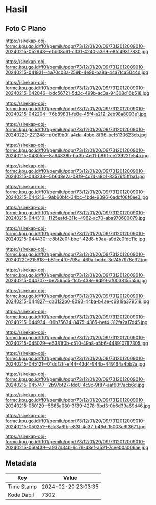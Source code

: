 # Hasil

## Foto C Plano

https://sirekap-obj-formc.kpu.go.id/ff01/pemilu/pdpr/73/12/01/20/09/7312012009010-20240215-052943--ebb08d61-c331-4240-a3e9-e8fc49317830.jpg

https://sirekap-obj-formc.kpu.go.id/ff01/pemilu/pdpr/73/12/01/20/09/7312012009010-20240215-041931--4a70c03a-259b-4e9b-ba8a-44a7fca5044d.jpg

https://sirekap-obj-formc.kpu.go.id/ff01/pemilu/pdpr/73/12/01/20/09/7312012009010-20240215-042046--bdc56721-5d2c-499b-ac3a-94308d16b518.jpg

https://sirekap-obj-formc.kpu.go.id/ff01/pemilu/pdpr/73/12/01/20/09/7312012009010-20240215-042204--76b89831-fe8e-45f4-a212-2eb98a8093e1.jpg

https://sirekap-obj-formc.kpu.go.id/ff01/pemilu/pdpr/73/12/01/20/09/7312012009010-20240220-221248--d0e19b0f-a4da-4bbc-8f96-bef5130623cb.jpg

https://sirekap-obj-formc.kpu.go.id/ff01/pemilu/pdpr/73/12/01/20/09/7312012009010-20240215-043055--8a94838b-ba3b-4e01-b89f-ce23922fe54a.jpg

https://sirekap-obj-formc.kpu.go.id/ff01/pemilu/pdpr/73/12/01/20/09/7312012009010-20240215-043238--5b6d8e2a-08f9-4c74-a8b1-83576f5ffba1.jpg

https://sirekap-obj-formc.kpu.go.id/ff01/pemilu/pdpr/73/12/01/20/09/7312012009010-20240215-044216--9ab60bfc-34bc-4bde-9396-6addf08f0ee3.jpg

https://sirekap-obj-formc.kpu.go.id/ff01/pemilu/pdpr/73/12/01/20/09/7312012009010-20240215-044310--1125eafd-311c-4962-ac70-aba970600079.jpg

https://sirekap-obj-formc.kpu.go.id/ff01/pemilu/pdpr/73/12/01/20/09/7312012009010-20240215-044430--c8bf2e0f-bbef-42d8-b9aa-a9d2c0fdc11c.jpg

https://sirekap-obj-formc.kpu.go.id/ff01/pemilu/pdpr/73/12/01/20/09/7312012009010-20240220-215918--b81ce4f0-798a-460a-bddc-3d7457978e32.jpg

https://sirekap-obj-formc.kpu.go.id/ff01/pemilu/pdpr/73/12/01/20/09/7312012009010-20240215-044707--be2565d5-ffcb-438e-9d99-af0038155a56.jpg

https://sirekap-obj-formc.kpu.go.id/ff01/pemilu/pdpr/73/12/01/20/09/7312012009010-20240215-044827--da3122b0-8093-44ba-b4ae-c6819a379519.jpg

https://sirekap-obj-formc.kpu.go.id/ff01/pemilu/pdpr/73/12/01/20/09/7312012009010-20240215-044934--06b75634-8475-4365-bef4-312fa2a17d45.jpg

https://sirekap-obj-formc.kpu.go.id/ff01/pemilu/pdpr/73/12/01/20/09/7312012009010-20240215-045029--e5381f0b-c510-49a8-a5b6-448910767305.jpg

https://sirekap-obj-formc.kpu.go.id/ff01/pemilu/pdpr/73/12/01/20/09/7312012009010-20240215-045121--01ddf2ff-ef44-43d4-944b-449164a4bb2a.jpg

https://sirekap-obj-formc.kpu.go.id/ff01/pemilu/pdpr/73/12/01/20/09/7312012009010-20240215-045747--2b97bf27-fdc0-4c9c-9f87-aaf60f7acb6d.jpg

https://sirekap-obj-formc.kpu.go.id/ff01/pemilu/pdpr/73/12/01/20/09/7312012009010-20240215-050129--5665a080-3f39-4278-9bd3-0b6d39a69d46.jpg

https://sirekap-obj-formc.kpu.go.id/ff01/pemilu/pdpr/73/12/01/20/09/7312012009010-20240215-050251--6dc3a6fb-e83f-4c37-b46d-15003c6f3671.jpg

https://sirekap-obj-formc.kpu.go.id/ff01/pemilu/pdpr/73/12/01/20/09/7312012009010-20240215-050439--a937d34b-6c76-48ef-a521-7cee00a006ae.jpg


## Metadata

| Key        | Value               |
| ---------- | ------------------- |
| Time Stamp | 2024-02-20 23:03:35 |
| Kode Dapil | 7302                |



